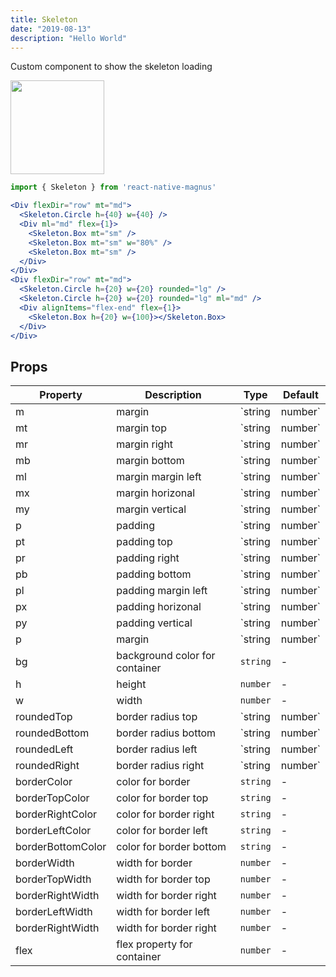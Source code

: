 ```yaml
---
title: Skeleton
date: "2019-08-13"
description: "Hello World"
---
```


Custom component to show the skeleton loading

<img src="/images/docs/skeleton/1.gif"  style="height: 150px; width: auto;" />

```jsx
import { Skeleton } from 'react-native-magnus'

<Div flexDir="row" mt="md">
  <Skeleton.Circle h={40} w={40} />
  <Div ml="md" flex={1}>
    <Skeleton.Box mt="sm" />
    <Skeleton.Box mt="sm" w="80%" />
    <Skeleton.Box mt="sm" />
  </Div>
</Div>
<Div flexDir="row" mt="md">
  <Skeleton.Circle h={20} w={20} rounded="lg" />
  <Skeleton.Circle h={20} w={20} rounded="lg" ml="md" />
  <Div alignItems="flex-end" flex={1}>
    <Skeleton.Box h={20} w={100}></Skeleton.Box>
  </Div>
</Div>
```

## Props

| Property          | Description                    | Type              | Default |
| ----------------- | ------------------------------ | ----------------- | ------- |
| m                 | margin                         | `string | number` | -       |
| mt                | margin top                     | `string | number` | -       |
| mr                | margin right                   | `string | number` | -       |
| mb                | margin bottom                  | `string | number` | -       |
| ml                | margin margin left             | `string | number` | -       |
| mx                | margin horizonal               | `string | number` | -       |
| my                | margin vertical                | `string | number` | -       |
| p                 | padding                        | `string | number` | -       |
| pt                | padding top                    | `string | number` | -       |
| pr                | padding right                  | `string | number` | -       |
| pb                | padding bottom                 | `string | number` | -       |
| pl                | padding margin left            | `string | number` | -       |
| px                | padding horizonal              | `string | number` | -       |
| py                | padding vertical               | `string | number` | -       |
| p                 | margin                         | `string | number` | -       |
| bg                | background color for container | `string`          | -       |
| h                 | height                         | `number`          | -       |
| w                 | width                          | `number`          | -       |
| roundedTop        | border radius top              | `string | number` | `none`  |
| roundedBottom     | border radius bottom           | `string | number` | `none`  |
| roundedLeft       | border radius left             | `string | number` | `none`  |
| roundedRight      | border radius right            | `string | number` | `none`  |
| borderColor       | color for border               | `string`          | -       |
| borderTopColor    | color for border top           | `string`          | -       |
| borderRightColor  | color for border right         | `string`          | -       |
| borderLeftColor   | color for border left          | `string`          | -       |
| borderBottomColor | color for border bottom        | `string`          | -       |
| borderWidth       | width for border               | `number`          | -       |
| borderTopWidth    | width for border top           | `number`          | -       |
| borderRightWidth  | width for border right         | `number`          | -       |
| borderLeftWidth   | width for border left          | `number`          | -       |
| borderRightWidth  | width for border right         | `number`          | -       |
| flex              | flex property for container    | `number`          | -       |
